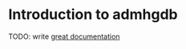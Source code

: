 # Introduction to admhgdb

TODO: write [great documentation](http://jacobian.org/writing/what-to-write/)
